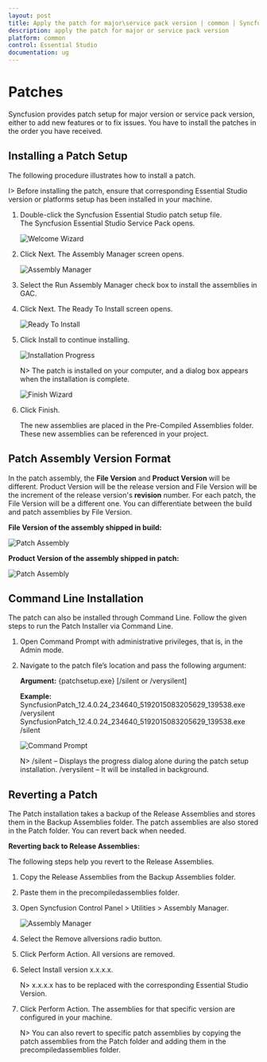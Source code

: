 ```yaml
---
layout: post
title: Apply the patch for major\service pack version | common | Syncfusion
description: apply the patch for major or service pack version
platform: common
control: Essential Studio
documentation: ug
---
```


# Patches

Syncfusion provides patch setup for major version or service pack version, either to add new features or to fix issues. You have to install the patches in the order you have received.


## Installing a Patch Setup

The following procedure illustrates how to install a patch.


I> Before installing the patch, ensure that corresponding Essential Studio version or platforms setup has been installed in your machine.



1. Double-click the Syncfusion Essential Studio patch setup file. The Syncfusion Essential Studio Service Pack opens.
   
   ![Welcome Wizard](Patches_images/Installing-a-Patch-Setup_img2.png)




2. Click Next. The Assembly Manager screen opens.
   
   ![Assembly Manager](Patches_images/Installing-a-Patch-Setup_img3.png)




3. Select the Run Assembly Manager check box to install the assemblies in GAC.

4. Click Next. The Ready To Install screen opens.
   
   ![Ready To Install](Patches_images/Installing-a-Patch-Setup_img4.png)




5. Click Install to continue installing.
   
   ![Installation Progress](Patches_images/Installing-a-Patch-Setup_img5.png)

   N> The patch is installed on your computer, and a dialog box appears when the installation is complete.



    ![Finish Wizard](Patches_images/Installing-a-Patch-Setup_img7.png)


6. Click Finish. 

   The new assemblies are placed in the Pre-Compiled Assemblies folder. These new assemblies can be referenced in your project.
   
   
## Patch Assembly Version Format
   
In the patch assembly, the **File Version** and **Product Version** will be different. Product Version will be the release version and File Version will be the increment of the release version's **revision** number. For each patch, the File Version will be a different one. You can differentiate between the build and patch assemblies by File Version. 
   
**File Version of the assembly shipped in build:**
   
![Patch Assembly](Patches_images/Installing-a-Patch-Setup_img8.png)
   
**Product Version of the assembly shipped in patch:**
   
![Patch Assembly](Patches_images/Installing-a-Patch-Setup_img9.png)




   
## Command Line Installation

The patch can also be installed through Command Line. Follow the given steps to run the Patch Installer via Command Line. 

1. Open Command Prompt with administrative privileges, that is, in the Admin mode.
2. Navigate to the patch file’s location and pass the following argument:
   
   **Argument:** {patchsetup.exe} [/silent or /verysilent]

   **Example:**
   SyncfusionPatch_12.4.0.24_234640_5192015083205629_139538.exe /verysilent  
   SyncfusionPatch_12.4.0.24_234640_5192015083205629_139538.exe /silent         
   
   ![Command Prompt](Patches_images/Command-Line-Installation_img1.png)
   
  
    N> /silent – Displays the progress dialog alone during the patch setup installation.
	/verysilent – It will be installed in background.


## Reverting a Patch

The Patch installation takes a backup of the Release Assemblies and stores them in the Backup Assemblies folder. The patch assemblies are also stored in the Patch folder. You can revert back when needed. 

**Reverting back to Release Assemblies:** 

The following steps help you revert to the Release Assemblies. 

1. Copy the Release Assemblies from the Backup Assemblies folder.
2. Paste them in the precompiledassemblies folder.
3. Open Syncfusion Control Panel > Utilities > Assembly Manager.



   ![Assembly Manager](Patches_images/Reverting-a-Patch_img1.png)





4. Select the Remove allversions radio button.
5. Click Perform Action. All versions are removed.
6. Select Install version x.x.x.x.



   N> x.x.x.x has to be replaced with the corresponding Essential Studio Version.

7. Click Perform Action. The assemblies for that specific version are configured in your machine.


   N> You can also revert to specific patch assemblies by copying the patch assemblies from the Patch folder and adding them in the precompiledassemblies folder.

